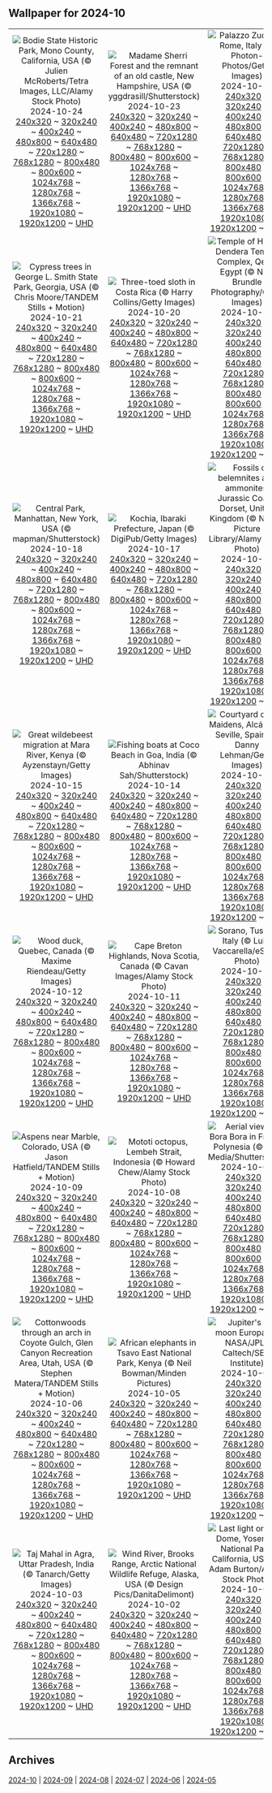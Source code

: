 ## Wallpaper for 2024-10
|      |      |      |
| :----: | :----: | :----: |
|![Bodie State Historic Park, Mono County, California, USA (© Julien McRoberts/Tetra Images, LLC/Alamy Stock Photo)](https://www.bing.com/th?id=OHR.BodieCalifornia_ROW2634514963_320x240.jpg)<br />2024-10-24<br />[240x320](https://www.bing.com/th?id=OHR.BodieCalifornia_ROW2634514963_240x320.jpg) ~ [320x240](https://www.bing.com/th?id=OHR.BodieCalifornia_ROW2634514963_320x240.jpg) ~ [400x240](https://www.bing.com/th?id=OHR.BodieCalifornia_ROW2634514963_400x240.jpg) ~ [480x800](https://www.bing.com/th?id=OHR.BodieCalifornia_ROW2634514963_480x800.jpg) ~ [640x480](https://www.bing.com/th?id=OHR.BodieCalifornia_ROW2634514963_640x480.jpg) ~ [720x1280](https://www.bing.com/th?id=OHR.BodieCalifornia_ROW2634514963_720x1280.jpg) ~ [768x1280](https://www.bing.com/th?id=OHR.BodieCalifornia_ROW2634514963_768x1280.jpg) ~ [800x480](https://www.bing.com/th?id=OHR.BodieCalifornia_ROW2634514963_800x480.jpg) ~ [800x600](https://www.bing.com/th?id=OHR.BodieCalifornia_ROW2634514963_800x600.jpg) ~ [1024x768](https://www.bing.com/th?id=OHR.BodieCalifornia_ROW2634514963_1024x768.jpg) ~ [1280x768](https://www.bing.com/th?id=OHR.BodieCalifornia_ROW2634514963_1280x768.jpg) ~ [1366x768](https://www.bing.com/th?id=OHR.BodieCalifornia_ROW2634514963_1366x768.jpg) ~ [1920x1080](https://www.bing.com/th?id=OHR.BodieCalifornia_ROW2634514963_1920x1080.jpg) ~ [1920x1200](https://www.bing.com/th?id=OHR.BodieCalifornia_ROW2634514963_1920x1200.jpg) ~ [UHD](https://www.bing.com/th?id=OHR.BodieCalifornia_ROW2634514963_UHD.jpg)|![Madame Sherri Forest and the remnant of an old castle, New Hampshire, USA (© yggdrasill/Shutterstock)](https://www.bing.com/th?id=OHR.MadameSherriCastle_ROW2980735079_320x240.jpg)<br />2024-10-23<br />[240x320](https://www.bing.com/th?id=OHR.MadameSherriCastle_ROW2980735079_240x320.jpg) ~ [320x240](https://www.bing.com/th?id=OHR.MadameSherriCastle_ROW2980735079_320x240.jpg) ~ [400x240](https://www.bing.com/th?id=OHR.MadameSherriCastle_ROW2980735079_400x240.jpg) ~ [480x800](https://www.bing.com/th?id=OHR.MadameSherriCastle_ROW2980735079_480x800.jpg) ~ [640x480](https://www.bing.com/th?id=OHR.MadameSherriCastle_ROW2980735079_640x480.jpg) ~ [720x1280](https://www.bing.com/th?id=OHR.MadameSherriCastle_ROW2980735079_720x1280.jpg) ~ [768x1280](https://www.bing.com/th?id=OHR.MadameSherriCastle_ROW2980735079_768x1280.jpg) ~ [800x480](https://www.bing.com/th?id=OHR.MadameSherriCastle_ROW2980735079_800x480.jpg) ~ [800x600](https://www.bing.com/th?id=OHR.MadameSherriCastle_ROW2980735079_800x600.jpg) ~ [1024x768](https://www.bing.com/th?id=OHR.MadameSherriCastle_ROW2980735079_1024x768.jpg) ~ [1280x768](https://www.bing.com/th?id=OHR.MadameSherriCastle_ROW2980735079_1280x768.jpg) ~ [1366x768](https://www.bing.com/th?id=OHR.MadameSherriCastle_ROW2980735079_1366x768.jpg) ~ [1920x1080](https://www.bing.com/th?id=OHR.MadameSherriCastle_ROW2980735079_1920x1080.jpg) ~ [1920x1200](https://www.bing.com/th?id=OHR.MadameSherriCastle_ROW2980735079_1920x1200.jpg) ~ [UHD](https://www.bing.com/th?id=OHR.MadameSherriCastle_ROW2980735079_UHD.jpg)|![Palazzo Zuccari, Rome, Italy (© Photon-Photos/Getty Images)](https://www.bing.com/th?id=OHR.MonsterDoor_ROW2254969406_320x240.jpg)<br />2024-10-22<br />[240x320](https://www.bing.com/th?id=OHR.MonsterDoor_ROW2254969406_240x320.jpg) ~ [320x240](https://www.bing.com/th?id=OHR.MonsterDoor_ROW2254969406_320x240.jpg) ~ [400x240](https://www.bing.com/th?id=OHR.MonsterDoor_ROW2254969406_400x240.jpg) ~ [480x800](https://www.bing.com/th?id=OHR.MonsterDoor_ROW2254969406_480x800.jpg) ~ [640x480](https://www.bing.com/th?id=OHR.MonsterDoor_ROW2254969406_640x480.jpg) ~ [720x1280](https://www.bing.com/th?id=OHR.MonsterDoor_ROW2254969406_720x1280.jpg) ~ [768x1280](https://www.bing.com/th?id=OHR.MonsterDoor_ROW2254969406_768x1280.jpg) ~ [800x480](https://www.bing.com/th?id=OHR.MonsterDoor_ROW2254969406_800x480.jpg) ~ [800x600](https://www.bing.com/th?id=OHR.MonsterDoor_ROW2254969406_800x600.jpg) ~ [1024x768](https://www.bing.com/th?id=OHR.MonsterDoor_ROW2254969406_1024x768.jpg) ~ [1280x768](https://www.bing.com/th?id=OHR.MonsterDoor_ROW2254969406_1280x768.jpg) ~ [1366x768](https://www.bing.com/th?id=OHR.MonsterDoor_ROW2254969406_1366x768.jpg) ~ [1920x1080](https://www.bing.com/th?id=OHR.MonsterDoor_ROW2254969406_1920x1080.jpg) ~ [1920x1200](https://www.bing.com/th?id=OHR.MonsterDoor_ROW2254969406_1920x1200.jpg) ~ [UHD](https://www.bing.com/th?id=OHR.MonsterDoor_ROW2254969406_UHD.jpg)|
|![Cypress trees in George L. Smith State Park, Georgia, USA (© Chris Moore/TANDEM Stills + Motion)](https://www.bing.com/th?id=OHR.AutumnCypress_ROW2544482735_320x240.jpg)<br />2024-10-21<br />[240x320](https://www.bing.com/th?id=OHR.AutumnCypress_ROW2544482735_240x320.jpg) ~ [320x240](https://www.bing.com/th?id=OHR.AutumnCypress_ROW2544482735_320x240.jpg) ~ [400x240](https://www.bing.com/th?id=OHR.AutumnCypress_ROW2544482735_400x240.jpg) ~ [480x800](https://www.bing.com/th?id=OHR.AutumnCypress_ROW2544482735_480x800.jpg) ~ [640x480](https://www.bing.com/th?id=OHR.AutumnCypress_ROW2544482735_640x480.jpg) ~ [720x1280](https://www.bing.com/th?id=OHR.AutumnCypress_ROW2544482735_720x1280.jpg) ~ [768x1280](https://www.bing.com/th?id=OHR.AutumnCypress_ROW2544482735_768x1280.jpg) ~ [800x480](https://www.bing.com/th?id=OHR.AutumnCypress_ROW2544482735_800x480.jpg) ~ [800x600](https://www.bing.com/th?id=OHR.AutumnCypress_ROW2544482735_800x600.jpg) ~ [1024x768](https://www.bing.com/th?id=OHR.AutumnCypress_ROW2544482735_1024x768.jpg) ~ [1280x768](https://www.bing.com/th?id=OHR.AutumnCypress_ROW2544482735_1280x768.jpg) ~ [1366x768](https://www.bing.com/th?id=OHR.AutumnCypress_ROW2544482735_1366x768.jpg) ~ [1920x1080](https://www.bing.com/th?id=OHR.AutumnCypress_ROW2544482735_1920x1080.jpg) ~ [1920x1200](https://www.bing.com/th?id=OHR.AutumnCypress_ROW2544482735_1920x1200.jpg) ~ [UHD](https://www.bing.com/th?id=OHR.AutumnCypress_ROW2544482735_UHD.jpg)|![Three-toed sloth in Costa Rica (© Harry Collins/Getty Images)](https://www.bing.com/th?id=OHR.SmilingSloth_ROW2407860543_320x240.jpg)<br />2024-10-20<br />[240x320](https://www.bing.com/th?id=OHR.SmilingSloth_ROW2407860543_240x320.jpg) ~ [320x240](https://www.bing.com/th?id=OHR.SmilingSloth_ROW2407860543_320x240.jpg) ~ [400x240](https://www.bing.com/th?id=OHR.SmilingSloth_ROW2407860543_400x240.jpg) ~ [480x800](https://www.bing.com/th?id=OHR.SmilingSloth_ROW2407860543_480x800.jpg) ~ [640x480](https://www.bing.com/th?id=OHR.SmilingSloth_ROW2407860543_640x480.jpg) ~ [720x1280](https://www.bing.com/th?id=OHR.SmilingSloth_ROW2407860543_720x1280.jpg) ~ [768x1280](https://www.bing.com/th?id=OHR.SmilingSloth_ROW2407860543_768x1280.jpg) ~ [800x480](https://www.bing.com/th?id=OHR.SmilingSloth_ROW2407860543_800x480.jpg) ~ [800x600](https://www.bing.com/th?id=OHR.SmilingSloth_ROW2407860543_800x600.jpg) ~ [1024x768](https://www.bing.com/th?id=OHR.SmilingSloth_ROW2407860543_1024x768.jpg) ~ [1280x768](https://www.bing.com/th?id=OHR.SmilingSloth_ROW2407860543_1280x768.jpg) ~ [1366x768](https://www.bing.com/th?id=OHR.SmilingSloth_ROW2407860543_1366x768.jpg) ~ [1920x1080](https://www.bing.com/th?id=OHR.SmilingSloth_ROW2407860543_1920x1080.jpg) ~ [1920x1200](https://www.bing.com/th?id=OHR.SmilingSloth_ROW2407860543_1920x1200.jpg) ~ [UHD](https://www.bing.com/th?id=OHR.SmilingSloth_ROW2407860543_UHD.jpg)|![Temple of Hathor, Dendera Temple Complex, Qena, Egypt (© Nick Brundle Photography/Getty Images)](https://www.bing.com/th?id=OHR.DenderaTemple_ROW1565970744_320x240.jpg)<br />2024-10-19<br />[240x320](https://www.bing.com/th?id=OHR.DenderaTemple_ROW1565970744_240x320.jpg) ~ [320x240](https://www.bing.com/th?id=OHR.DenderaTemple_ROW1565970744_320x240.jpg) ~ [400x240](https://www.bing.com/th?id=OHR.DenderaTemple_ROW1565970744_400x240.jpg) ~ [480x800](https://www.bing.com/th?id=OHR.DenderaTemple_ROW1565970744_480x800.jpg) ~ [640x480](https://www.bing.com/th?id=OHR.DenderaTemple_ROW1565970744_640x480.jpg) ~ [720x1280](https://www.bing.com/th?id=OHR.DenderaTemple_ROW1565970744_720x1280.jpg) ~ [768x1280](https://www.bing.com/th?id=OHR.DenderaTemple_ROW1565970744_768x1280.jpg) ~ [800x480](https://www.bing.com/th?id=OHR.DenderaTemple_ROW1565970744_800x480.jpg) ~ [800x600](https://www.bing.com/th?id=OHR.DenderaTemple_ROW1565970744_800x600.jpg) ~ [1024x768](https://www.bing.com/th?id=OHR.DenderaTemple_ROW1565970744_1024x768.jpg) ~ [1280x768](https://www.bing.com/th?id=OHR.DenderaTemple_ROW1565970744_1280x768.jpg) ~ [1366x768](https://www.bing.com/th?id=OHR.DenderaTemple_ROW1565970744_1366x768.jpg) ~ [1920x1080](https://www.bing.com/th?id=OHR.DenderaTemple_ROW1565970744_1920x1080.jpg) ~ [1920x1200](https://www.bing.com/th?id=OHR.DenderaTemple_ROW1565970744_1920x1200.jpg) ~ [UHD](https://www.bing.com/th?id=OHR.DenderaTemple_ROW1565970744_UHD.jpg)|
|![Central Park, Manhattan, New York, USA (© mapman/Shutterstock)](https://www.bing.com/th?id=OHR.CentralParkAutumn_ROW2004726043_320x240.jpg)<br />2024-10-18<br />[240x320](https://www.bing.com/th?id=OHR.CentralParkAutumn_ROW2004726043_240x320.jpg) ~ [320x240](https://www.bing.com/th?id=OHR.CentralParkAutumn_ROW2004726043_320x240.jpg) ~ [400x240](https://www.bing.com/th?id=OHR.CentralParkAutumn_ROW2004726043_400x240.jpg) ~ [480x800](https://www.bing.com/th?id=OHR.CentralParkAutumn_ROW2004726043_480x800.jpg) ~ [640x480](https://www.bing.com/th?id=OHR.CentralParkAutumn_ROW2004726043_640x480.jpg) ~ [720x1280](https://www.bing.com/th?id=OHR.CentralParkAutumn_ROW2004726043_720x1280.jpg) ~ [768x1280](https://www.bing.com/th?id=OHR.CentralParkAutumn_ROW2004726043_768x1280.jpg) ~ [800x480](https://www.bing.com/th?id=OHR.CentralParkAutumn_ROW2004726043_800x480.jpg) ~ [800x600](https://www.bing.com/th?id=OHR.CentralParkAutumn_ROW2004726043_800x600.jpg) ~ [1024x768](https://www.bing.com/th?id=OHR.CentralParkAutumn_ROW2004726043_1024x768.jpg) ~ [1280x768](https://www.bing.com/th?id=OHR.CentralParkAutumn_ROW2004726043_1280x768.jpg) ~ [1366x768](https://www.bing.com/th?id=OHR.CentralParkAutumn_ROW2004726043_1366x768.jpg) ~ [1920x1080](https://www.bing.com/th?id=OHR.CentralParkAutumn_ROW2004726043_1920x1080.jpg) ~ [1920x1200](https://www.bing.com/th?id=OHR.CentralParkAutumn_ROW2004726043_1920x1200.jpg) ~ [UHD](https://www.bing.com/th?id=OHR.CentralParkAutumn_ROW2004726043_UHD.jpg)|![Kochia, Ibaraki Prefecture, Japan (© DigiPub/Getty Images)](https://www.bing.com/th?id=OHR.KochiaJapan_ROW2709910683_320x240.jpg)<br />2024-10-17<br />[240x320](https://www.bing.com/th?id=OHR.KochiaJapan_ROW2709910683_240x320.jpg) ~ [320x240](https://www.bing.com/th?id=OHR.KochiaJapan_ROW2709910683_320x240.jpg) ~ [400x240](https://www.bing.com/th?id=OHR.KochiaJapan_ROW2709910683_400x240.jpg) ~ [480x800](https://www.bing.com/th?id=OHR.KochiaJapan_ROW2709910683_480x800.jpg) ~ [640x480](https://www.bing.com/th?id=OHR.KochiaJapan_ROW2709910683_640x480.jpg) ~ [720x1280](https://www.bing.com/th?id=OHR.KochiaJapan_ROW2709910683_720x1280.jpg) ~ [768x1280](https://www.bing.com/th?id=OHR.KochiaJapan_ROW2709910683_768x1280.jpg) ~ [800x480](https://www.bing.com/th?id=OHR.KochiaJapan_ROW2709910683_800x480.jpg) ~ [800x600](https://www.bing.com/th?id=OHR.KochiaJapan_ROW2709910683_800x600.jpg) ~ [1024x768](https://www.bing.com/th?id=OHR.KochiaJapan_ROW2709910683_1024x768.jpg) ~ [1280x768](https://www.bing.com/th?id=OHR.KochiaJapan_ROW2709910683_1280x768.jpg) ~ [1366x768](https://www.bing.com/th?id=OHR.KochiaJapan_ROW2709910683_1366x768.jpg) ~ [1920x1080](https://www.bing.com/th?id=OHR.KochiaJapan_ROW2709910683_1920x1080.jpg) ~ [1920x1200](https://www.bing.com/th?id=OHR.KochiaJapan_ROW2709910683_1920x1200.jpg) ~ [UHD](https://www.bing.com/th?id=OHR.KochiaJapan_ROW2709910683_UHD.jpg)|![Fossils of belemnites and ammonites, Jurassic Coast, Dorset, United Kingdom (© Nature Picture Library/Alamy Stock Photo)](https://www.bing.com/th?id=OHR.FossilsDorset_ROW2405674098_320x240.jpg)<br />2024-10-16<br />[240x320](https://www.bing.com/th?id=OHR.FossilsDorset_ROW2405674098_240x320.jpg) ~ [320x240](https://www.bing.com/th?id=OHR.FossilsDorset_ROW2405674098_320x240.jpg) ~ [400x240](https://www.bing.com/th?id=OHR.FossilsDorset_ROW2405674098_400x240.jpg) ~ [480x800](https://www.bing.com/th?id=OHR.FossilsDorset_ROW2405674098_480x800.jpg) ~ [640x480](https://www.bing.com/th?id=OHR.FossilsDorset_ROW2405674098_640x480.jpg) ~ [720x1280](https://www.bing.com/th?id=OHR.FossilsDorset_ROW2405674098_720x1280.jpg) ~ [768x1280](https://www.bing.com/th?id=OHR.FossilsDorset_ROW2405674098_768x1280.jpg) ~ [800x480](https://www.bing.com/th?id=OHR.FossilsDorset_ROW2405674098_800x480.jpg) ~ [800x600](https://www.bing.com/th?id=OHR.FossilsDorset_ROW2405674098_800x600.jpg) ~ [1024x768](https://www.bing.com/th?id=OHR.FossilsDorset_ROW2405674098_1024x768.jpg) ~ [1280x768](https://www.bing.com/th?id=OHR.FossilsDorset_ROW2405674098_1280x768.jpg) ~ [1366x768](https://www.bing.com/th?id=OHR.FossilsDorset_ROW2405674098_1366x768.jpg) ~ [1920x1080](https://www.bing.com/th?id=OHR.FossilsDorset_ROW2405674098_1920x1080.jpg) ~ [1920x1200](https://www.bing.com/th?id=OHR.FossilsDorset_ROW2405674098_1920x1200.jpg) ~ [UHD](https://www.bing.com/th?id=OHR.FossilsDorset_ROW2405674098_UHD.jpg)|
|![Great wildebeest migration at Mara River, Kenya (© Ayzenstayn/Getty Images)](https://www.bing.com/th?id=OHR.MaraMigration_ROW5831345808_320x240.jpg)<br />2024-10-15<br />[240x320](https://www.bing.com/th?id=OHR.MaraMigration_ROW5831345808_240x320.jpg) ~ [320x240](https://www.bing.com/th?id=OHR.MaraMigration_ROW5831345808_320x240.jpg) ~ [400x240](https://www.bing.com/th?id=OHR.MaraMigration_ROW5831345808_400x240.jpg) ~ [480x800](https://www.bing.com/th?id=OHR.MaraMigration_ROW5831345808_480x800.jpg) ~ [640x480](https://www.bing.com/th?id=OHR.MaraMigration_ROW5831345808_640x480.jpg) ~ [720x1280](https://www.bing.com/th?id=OHR.MaraMigration_ROW5831345808_720x1280.jpg) ~ [768x1280](https://www.bing.com/th?id=OHR.MaraMigration_ROW5831345808_768x1280.jpg) ~ [800x480](https://www.bing.com/th?id=OHR.MaraMigration_ROW5831345808_800x480.jpg) ~ [800x600](https://www.bing.com/th?id=OHR.MaraMigration_ROW5831345808_800x600.jpg) ~ [1024x768](https://www.bing.com/th?id=OHR.MaraMigration_ROW5831345808_1024x768.jpg) ~ [1280x768](https://www.bing.com/th?id=OHR.MaraMigration_ROW5831345808_1280x768.jpg) ~ [1366x768](https://www.bing.com/th?id=OHR.MaraMigration_ROW5831345808_1366x768.jpg) ~ [1920x1080](https://www.bing.com/th?id=OHR.MaraMigration_ROW5831345808_1920x1080.jpg) ~ [1920x1200](https://www.bing.com/th?id=OHR.MaraMigration_ROW5831345808_1920x1200.jpg) ~ [UHD](https://www.bing.com/th?id=OHR.MaraMigration_ROW5831345808_UHD.jpg)|![Fishing boats at Coco Beach in Goa, India (© Abhinav Sah/Shutterstock)](https://www.bing.com/th?id=OHR.CocoBeach_ROW1563343376_320x240.jpg)<br />2024-10-14<br />[240x320](https://www.bing.com/th?id=OHR.CocoBeach_ROW1563343376_240x320.jpg) ~ [320x240](https://www.bing.com/th?id=OHR.CocoBeach_ROW1563343376_320x240.jpg) ~ [400x240](https://www.bing.com/th?id=OHR.CocoBeach_ROW1563343376_400x240.jpg) ~ [480x800](https://www.bing.com/th?id=OHR.CocoBeach_ROW1563343376_480x800.jpg) ~ [640x480](https://www.bing.com/th?id=OHR.CocoBeach_ROW1563343376_640x480.jpg) ~ [720x1280](https://www.bing.com/th?id=OHR.CocoBeach_ROW1563343376_720x1280.jpg) ~ [768x1280](https://www.bing.com/th?id=OHR.CocoBeach_ROW1563343376_768x1280.jpg) ~ [800x480](https://www.bing.com/th?id=OHR.CocoBeach_ROW1563343376_800x480.jpg) ~ [800x600](https://www.bing.com/th?id=OHR.CocoBeach_ROW1563343376_800x600.jpg) ~ [1024x768](https://www.bing.com/th?id=OHR.CocoBeach_ROW1563343376_1024x768.jpg) ~ [1280x768](https://www.bing.com/th?id=OHR.CocoBeach_ROW1563343376_1280x768.jpg) ~ [1366x768](https://www.bing.com/th?id=OHR.CocoBeach_ROW1563343376_1366x768.jpg) ~ [1920x1080](https://www.bing.com/th?id=OHR.CocoBeach_ROW1563343376_1920x1080.jpg) ~ [1920x1200](https://www.bing.com/th?id=OHR.CocoBeach_ROW1563343376_1920x1200.jpg) ~ [UHD](https://www.bing.com/th?id=OHR.CocoBeach_ROW1563343376_UHD.jpg)|![Courtyard of the Maidens, Alcázar of Seville, Spain (© Danny Lehman/Getty Images)](https://www.bing.com/th?id=OHR.AlcazarSeville_ROW0922888067_320x240.jpg)<br />2024-10-13<br />[240x320](https://www.bing.com/th?id=OHR.AlcazarSeville_ROW0922888067_240x320.jpg) ~ [320x240](https://www.bing.com/th?id=OHR.AlcazarSeville_ROW0922888067_320x240.jpg) ~ [400x240](https://www.bing.com/th?id=OHR.AlcazarSeville_ROW0922888067_400x240.jpg) ~ [480x800](https://www.bing.com/th?id=OHR.AlcazarSeville_ROW0922888067_480x800.jpg) ~ [640x480](https://www.bing.com/th?id=OHR.AlcazarSeville_ROW0922888067_640x480.jpg) ~ [720x1280](https://www.bing.com/th?id=OHR.AlcazarSeville_ROW0922888067_720x1280.jpg) ~ [768x1280](https://www.bing.com/th?id=OHR.AlcazarSeville_ROW0922888067_768x1280.jpg) ~ [800x480](https://www.bing.com/th?id=OHR.AlcazarSeville_ROW0922888067_800x480.jpg) ~ [800x600](https://www.bing.com/th?id=OHR.AlcazarSeville_ROW0922888067_800x600.jpg) ~ [1024x768](https://www.bing.com/th?id=OHR.AlcazarSeville_ROW0922888067_1024x768.jpg) ~ [1280x768](https://www.bing.com/th?id=OHR.AlcazarSeville_ROW0922888067_1280x768.jpg) ~ [1366x768](https://www.bing.com/th?id=OHR.AlcazarSeville_ROW0922888067_1366x768.jpg) ~ [1920x1080](https://www.bing.com/th?id=OHR.AlcazarSeville_ROW0922888067_1920x1080.jpg) ~ [1920x1200](https://www.bing.com/th?id=OHR.AlcazarSeville_ROW0922888067_1920x1200.jpg) ~ [UHD](https://www.bing.com/th?id=OHR.AlcazarSeville_ROW0922888067_UHD.jpg)|
|![Wood duck, Quebec, Canada (© Maxime Riendeau/Getty Images)](https://www.bing.com/th?id=OHR.QuebecDuck_ROW0409459903_320x240.jpg)<br />2024-10-12<br />[240x320](https://www.bing.com/th?id=OHR.QuebecDuck_ROW0409459903_240x320.jpg) ~ [320x240](https://www.bing.com/th?id=OHR.QuebecDuck_ROW0409459903_320x240.jpg) ~ [400x240](https://www.bing.com/th?id=OHR.QuebecDuck_ROW0409459903_400x240.jpg) ~ [480x800](https://www.bing.com/th?id=OHR.QuebecDuck_ROW0409459903_480x800.jpg) ~ [640x480](https://www.bing.com/th?id=OHR.QuebecDuck_ROW0409459903_640x480.jpg) ~ [720x1280](https://www.bing.com/th?id=OHR.QuebecDuck_ROW0409459903_720x1280.jpg) ~ [768x1280](https://www.bing.com/th?id=OHR.QuebecDuck_ROW0409459903_768x1280.jpg) ~ [800x480](https://www.bing.com/th?id=OHR.QuebecDuck_ROW0409459903_800x480.jpg) ~ [800x600](https://www.bing.com/th?id=OHR.QuebecDuck_ROW0409459903_800x600.jpg) ~ [1024x768](https://www.bing.com/th?id=OHR.QuebecDuck_ROW0409459903_1024x768.jpg) ~ [1280x768](https://www.bing.com/th?id=OHR.QuebecDuck_ROW0409459903_1280x768.jpg) ~ [1366x768](https://www.bing.com/th?id=OHR.QuebecDuck_ROW0409459903_1366x768.jpg) ~ [1920x1080](https://www.bing.com/th?id=OHR.QuebecDuck_ROW0409459903_1920x1080.jpg) ~ [1920x1200](https://www.bing.com/th?id=OHR.QuebecDuck_ROW0409459903_1920x1200.jpg) ~ [UHD](https://www.bing.com/th?id=OHR.QuebecDuck_ROW0409459903_UHD.jpg)|![Cape Breton Highlands, Nova Scotia, Canada (© Cavan Images/Alamy Stock Photo)](https://www.bing.com/th?id=OHR.CelticColours_ROW3861704608_320x240.jpg)<br />2024-10-11<br />[240x320](https://www.bing.com/th?id=OHR.CelticColours_ROW3861704608_240x320.jpg) ~ [320x240](https://www.bing.com/th?id=OHR.CelticColours_ROW3861704608_320x240.jpg) ~ [400x240](https://www.bing.com/th?id=OHR.CelticColours_ROW3861704608_400x240.jpg) ~ [480x800](https://www.bing.com/th?id=OHR.CelticColours_ROW3861704608_480x800.jpg) ~ [640x480](https://www.bing.com/th?id=OHR.CelticColours_ROW3861704608_640x480.jpg) ~ [720x1280](https://www.bing.com/th?id=OHR.CelticColours_ROW3861704608_720x1280.jpg) ~ [768x1280](https://www.bing.com/th?id=OHR.CelticColours_ROW3861704608_768x1280.jpg) ~ [800x480](https://www.bing.com/th?id=OHR.CelticColours_ROW3861704608_800x480.jpg) ~ [800x600](https://www.bing.com/th?id=OHR.CelticColours_ROW3861704608_800x600.jpg) ~ [1024x768](https://www.bing.com/th?id=OHR.CelticColours_ROW3861704608_1024x768.jpg) ~ [1280x768](https://www.bing.com/th?id=OHR.CelticColours_ROW3861704608_1280x768.jpg) ~ [1366x768](https://www.bing.com/th?id=OHR.CelticColours_ROW3861704608_1366x768.jpg) ~ [1920x1080](https://www.bing.com/th?id=OHR.CelticColours_ROW3861704608_1920x1080.jpg) ~ [1920x1200](https://www.bing.com/th?id=OHR.CelticColours_ROW3861704608_1920x1200.jpg) ~ [UHD](https://www.bing.com/th?id=OHR.CelticColours_ROW3861704608_UHD.jpg)|![Sorano, Tuscany, Italy (© Luigi Vaccarella/eStock Photo)](https://www.bing.com/th?id=OHR.SoranoItaly_ROW9659332544_320x240.jpg)<br />2024-10-10<br />[240x320](https://www.bing.com/th?id=OHR.SoranoItaly_ROW9659332544_240x320.jpg) ~ [320x240](https://www.bing.com/th?id=OHR.SoranoItaly_ROW9659332544_320x240.jpg) ~ [400x240](https://www.bing.com/th?id=OHR.SoranoItaly_ROW9659332544_400x240.jpg) ~ [480x800](https://www.bing.com/th?id=OHR.SoranoItaly_ROW9659332544_480x800.jpg) ~ [640x480](https://www.bing.com/th?id=OHR.SoranoItaly_ROW9659332544_640x480.jpg) ~ [720x1280](https://www.bing.com/th?id=OHR.SoranoItaly_ROW9659332544_720x1280.jpg) ~ [768x1280](https://www.bing.com/th?id=OHR.SoranoItaly_ROW9659332544_768x1280.jpg) ~ [800x480](https://www.bing.com/th?id=OHR.SoranoItaly_ROW9659332544_800x480.jpg) ~ [800x600](https://www.bing.com/th?id=OHR.SoranoItaly_ROW9659332544_800x600.jpg) ~ [1024x768](https://www.bing.com/th?id=OHR.SoranoItaly_ROW9659332544_1024x768.jpg) ~ [1280x768](https://www.bing.com/th?id=OHR.SoranoItaly_ROW9659332544_1280x768.jpg) ~ [1366x768](https://www.bing.com/th?id=OHR.SoranoItaly_ROW9659332544_1366x768.jpg) ~ [1920x1080](https://www.bing.com/th?id=OHR.SoranoItaly_ROW9659332544_1920x1080.jpg) ~ [1920x1200](https://www.bing.com/th?id=OHR.SoranoItaly_ROW9659332544_1920x1200.jpg) ~ [UHD](https://www.bing.com/th?id=OHR.SoranoItaly_ROW9659332544_UHD.jpg)|
|![Aspens near Marble, Colorado, USA (© Jason Hatfield/TANDEM Stills + Motion)](https://www.bing.com/th?id=OHR.AspensColorado_ROW9309949443_320x240.jpg)<br />2024-10-09<br />[240x320](https://www.bing.com/th?id=OHR.AspensColorado_ROW9309949443_240x320.jpg) ~ [320x240](https://www.bing.com/th?id=OHR.AspensColorado_ROW9309949443_320x240.jpg) ~ [400x240](https://www.bing.com/th?id=OHR.AspensColorado_ROW9309949443_400x240.jpg) ~ [480x800](https://www.bing.com/th?id=OHR.AspensColorado_ROW9309949443_480x800.jpg) ~ [640x480](https://www.bing.com/th?id=OHR.AspensColorado_ROW9309949443_640x480.jpg) ~ [720x1280](https://www.bing.com/th?id=OHR.AspensColorado_ROW9309949443_720x1280.jpg) ~ [768x1280](https://www.bing.com/th?id=OHR.AspensColorado_ROW9309949443_768x1280.jpg) ~ [800x480](https://www.bing.com/th?id=OHR.AspensColorado_ROW9309949443_800x480.jpg) ~ [800x600](https://www.bing.com/th?id=OHR.AspensColorado_ROW9309949443_800x600.jpg) ~ [1024x768](https://www.bing.com/th?id=OHR.AspensColorado_ROW9309949443_1024x768.jpg) ~ [1280x768](https://www.bing.com/th?id=OHR.AspensColorado_ROW9309949443_1280x768.jpg) ~ [1366x768](https://www.bing.com/th?id=OHR.AspensColorado_ROW9309949443_1366x768.jpg) ~ [1920x1080](https://www.bing.com/th?id=OHR.AspensColorado_ROW9309949443_1920x1080.jpg) ~ [1920x1200](https://www.bing.com/th?id=OHR.AspensColorado_ROW9309949443_1920x1200.jpg) ~ [UHD](https://www.bing.com/th?id=OHR.AspensColorado_ROW9309949443_UHD.jpg)|![Mototi octopus, Lembeh Strait, Indonesia (© Howard Chew/Alamy Stock Photo)](https://www.bing.com/th?id=OHR.MototiOctopus_ROW8930489347_320x240.jpg)<br />2024-10-08<br />[240x320](https://www.bing.com/th?id=OHR.MototiOctopus_ROW8930489347_240x320.jpg) ~ [320x240](https://www.bing.com/th?id=OHR.MototiOctopus_ROW8930489347_320x240.jpg) ~ [400x240](https://www.bing.com/th?id=OHR.MototiOctopus_ROW8930489347_400x240.jpg) ~ [480x800](https://www.bing.com/th?id=OHR.MototiOctopus_ROW8930489347_480x800.jpg) ~ [640x480](https://www.bing.com/th?id=OHR.MototiOctopus_ROW8930489347_640x480.jpg) ~ [720x1280](https://www.bing.com/th?id=OHR.MototiOctopus_ROW8930489347_720x1280.jpg) ~ [768x1280](https://www.bing.com/th?id=OHR.MototiOctopus_ROW8930489347_768x1280.jpg) ~ [800x480](https://www.bing.com/th?id=OHR.MototiOctopus_ROW8930489347_800x480.jpg) ~ [800x600](https://www.bing.com/th?id=OHR.MototiOctopus_ROW8930489347_800x600.jpg) ~ [1024x768](https://www.bing.com/th?id=OHR.MototiOctopus_ROW8930489347_1024x768.jpg) ~ [1280x768](https://www.bing.com/th?id=OHR.MototiOctopus_ROW8930489347_1280x768.jpg) ~ [1366x768](https://www.bing.com/th?id=OHR.MototiOctopus_ROW8930489347_1366x768.jpg) ~ [1920x1080](https://www.bing.com/th?id=OHR.MototiOctopus_ROW8930489347_1920x1080.jpg) ~ [1920x1200](https://www.bing.com/th?id=OHR.MototiOctopus_ROW8930489347_1920x1200.jpg) ~ [UHD](https://www.bing.com/th?id=OHR.MototiOctopus_ROW8930489347_UHD.jpg)|![Aerial view of Bora Bora in French Polynesia (© GLF Media/Shutterstock)](https://www.bing.com/th?id=OHR.BoraPapeete_ROW2749253003_320x240.jpg)<br />2024-10-07<br />[240x320](https://www.bing.com/th?id=OHR.BoraPapeete_ROW2749253003_240x320.jpg) ~ [320x240](https://www.bing.com/th?id=OHR.BoraPapeete_ROW2749253003_320x240.jpg) ~ [400x240](https://www.bing.com/th?id=OHR.BoraPapeete_ROW2749253003_400x240.jpg) ~ [480x800](https://www.bing.com/th?id=OHR.BoraPapeete_ROW2749253003_480x800.jpg) ~ [640x480](https://www.bing.com/th?id=OHR.BoraPapeete_ROW2749253003_640x480.jpg) ~ [720x1280](https://www.bing.com/th?id=OHR.BoraPapeete_ROW2749253003_720x1280.jpg) ~ [768x1280](https://www.bing.com/th?id=OHR.BoraPapeete_ROW2749253003_768x1280.jpg) ~ [800x480](https://www.bing.com/th?id=OHR.BoraPapeete_ROW2749253003_800x480.jpg) ~ [800x600](https://www.bing.com/th?id=OHR.BoraPapeete_ROW2749253003_800x600.jpg) ~ [1024x768](https://www.bing.com/th?id=OHR.BoraPapeete_ROW2749253003_1024x768.jpg) ~ [1280x768](https://www.bing.com/th?id=OHR.BoraPapeete_ROW2749253003_1280x768.jpg) ~ [1366x768](https://www.bing.com/th?id=OHR.BoraPapeete_ROW2749253003_1366x768.jpg) ~ [1920x1080](https://www.bing.com/th?id=OHR.BoraPapeete_ROW2749253003_1920x1080.jpg) ~ [1920x1200](https://www.bing.com/th?id=OHR.BoraPapeete_ROW2749253003_1920x1200.jpg) ~ [UHD](https://www.bing.com/th?id=OHR.BoraPapeete_ROW2749253003_UHD.jpg)|
|![Cottonwoods through an arch in Coyote Gulch, Glen Canyon Recreation Area, Utah, USA (© Stephen Matera/TANDEM Stills + Motion)](https://www.bing.com/th?id=OHR.CoyoteGulch_ROW8299172913_320x240.jpg)<br />2024-10-06<br />[240x320](https://www.bing.com/th?id=OHR.CoyoteGulch_ROW8299172913_240x320.jpg) ~ [320x240](https://www.bing.com/th?id=OHR.CoyoteGulch_ROW8299172913_320x240.jpg) ~ [400x240](https://www.bing.com/th?id=OHR.CoyoteGulch_ROW8299172913_400x240.jpg) ~ [480x800](https://www.bing.com/th?id=OHR.CoyoteGulch_ROW8299172913_480x800.jpg) ~ [640x480](https://www.bing.com/th?id=OHR.CoyoteGulch_ROW8299172913_640x480.jpg) ~ [720x1280](https://www.bing.com/th?id=OHR.CoyoteGulch_ROW8299172913_720x1280.jpg) ~ [768x1280](https://www.bing.com/th?id=OHR.CoyoteGulch_ROW8299172913_768x1280.jpg) ~ [800x480](https://www.bing.com/th?id=OHR.CoyoteGulch_ROW8299172913_800x480.jpg) ~ [800x600](https://www.bing.com/th?id=OHR.CoyoteGulch_ROW8299172913_800x600.jpg) ~ [1024x768](https://www.bing.com/th?id=OHR.CoyoteGulch_ROW8299172913_1024x768.jpg) ~ [1280x768](https://www.bing.com/th?id=OHR.CoyoteGulch_ROW8299172913_1280x768.jpg) ~ [1366x768](https://www.bing.com/th?id=OHR.CoyoteGulch_ROW8299172913_1366x768.jpg) ~ [1920x1080](https://www.bing.com/th?id=OHR.CoyoteGulch_ROW8299172913_1920x1080.jpg) ~ [1920x1200](https://www.bing.com/th?id=OHR.CoyoteGulch_ROW8299172913_1920x1200.jpg) ~ [UHD](https://www.bing.com/th?id=OHR.CoyoteGulch_ROW8299172913_UHD.jpg)|![African elephants in Tsavo East National Park, Kenya (© Neil Bowman/Minden Pictures)](https://www.bing.com/th?id=OHR.ElephantTeacher_ROW8011424345_320x240.jpg)<br />2024-10-05<br />[240x320](https://www.bing.com/th?id=OHR.ElephantTeacher_ROW8011424345_240x320.jpg) ~ [320x240](https://www.bing.com/th?id=OHR.ElephantTeacher_ROW8011424345_320x240.jpg) ~ [400x240](https://www.bing.com/th?id=OHR.ElephantTeacher_ROW8011424345_400x240.jpg) ~ [480x800](https://www.bing.com/th?id=OHR.ElephantTeacher_ROW8011424345_480x800.jpg) ~ [640x480](https://www.bing.com/th?id=OHR.ElephantTeacher_ROW8011424345_640x480.jpg) ~ [720x1280](https://www.bing.com/th?id=OHR.ElephantTeacher_ROW8011424345_720x1280.jpg) ~ [768x1280](https://www.bing.com/th?id=OHR.ElephantTeacher_ROW8011424345_768x1280.jpg) ~ [800x480](https://www.bing.com/th?id=OHR.ElephantTeacher_ROW8011424345_800x480.jpg) ~ [800x600](https://www.bing.com/th?id=OHR.ElephantTeacher_ROW8011424345_800x600.jpg) ~ [1024x768](https://www.bing.com/th?id=OHR.ElephantTeacher_ROW8011424345_1024x768.jpg) ~ [1280x768](https://www.bing.com/th?id=OHR.ElephantTeacher_ROW8011424345_1280x768.jpg) ~ [1366x768](https://www.bing.com/th?id=OHR.ElephantTeacher_ROW8011424345_1366x768.jpg) ~ [1920x1080](https://www.bing.com/th?id=OHR.ElephantTeacher_ROW8011424345_1920x1080.jpg) ~ [1920x1200](https://www.bing.com/th?id=OHR.ElephantTeacher_ROW8011424345_1920x1200.jpg) ~ [UHD](https://www.bing.com/th?id=OHR.ElephantTeacher_ROW8011424345_UHD.jpg)|![Jupiter's icy moon Europa (© NASA/JPL-Caltech/SETI Institute)](https://www.bing.com/th?id=OHR.EuropaMoon_ROW7675171022_320x240.jpg)<br />2024-10-04<br />[240x320](https://www.bing.com/th?id=OHR.EuropaMoon_ROW7675171022_240x320.jpg) ~ [320x240](https://www.bing.com/th?id=OHR.EuropaMoon_ROW7675171022_320x240.jpg) ~ [400x240](https://www.bing.com/th?id=OHR.EuropaMoon_ROW7675171022_400x240.jpg) ~ [480x800](https://www.bing.com/th?id=OHR.EuropaMoon_ROW7675171022_480x800.jpg) ~ [640x480](https://www.bing.com/th?id=OHR.EuropaMoon_ROW7675171022_640x480.jpg) ~ [720x1280](https://www.bing.com/th?id=OHR.EuropaMoon_ROW7675171022_720x1280.jpg) ~ [768x1280](https://www.bing.com/th?id=OHR.EuropaMoon_ROW7675171022_768x1280.jpg) ~ [800x480](https://www.bing.com/th?id=OHR.EuropaMoon_ROW7675171022_800x480.jpg) ~ [800x600](https://www.bing.com/th?id=OHR.EuropaMoon_ROW7675171022_800x600.jpg) ~ [1024x768](https://www.bing.com/th?id=OHR.EuropaMoon_ROW7675171022_1024x768.jpg) ~ [1280x768](https://www.bing.com/th?id=OHR.EuropaMoon_ROW7675171022_1280x768.jpg) ~ [1366x768](https://www.bing.com/th?id=OHR.EuropaMoon_ROW7675171022_1366x768.jpg) ~ [1920x1080](https://www.bing.com/th?id=OHR.EuropaMoon_ROW7675171022_1920x1080.jpg) ~ [1920x1200](https://www.bing.com/th?id=OHR.EuropaMoon_ROW7675171022_1920x1200.jpg) ~ [UHD](https://www.bing.com/th?id=OHR.EuropaMoon_ROW7675171022_UHD.jpg)|
|![Taj Mahal in Agra, Uttar Pradesh, India (© Tanarch/Getty Images)](https://www.bing.com/th?id=OHR.TajMahalReflection_ROW8732180669_320x240.jpg)<br />2024-10-03<br />[240x320](https://www.bing.com/th?id=OHR.TajMahalReflection_ROW8732180669_240x320.jpg) ~ [320x240](https://www.bing.com/th?id=OHR.TajMahalReflection_ROW8732180669_320x240.jpg) ~ [400x240](https://www.bing.com/th?id=OHR.TajMahalReflection_ROW8732180669_400x240.jpg) ~ [480x800](https://www.bing.com/th?id=OHR.TajMahalReflection_ROW8732180669_480x800.jpg) ~ [640x480](https://www.bing.com/th?id=OHR.TajMahalReflection_ROW8732180669_640x480.jpg) ~ [720x1280](https://www.bing.com/th?id=OHR.TajMahalReflection_ROW8732180669_720x1280.jpg) ~ [768x1280](https://www.bing.com/th?id=OHR.TajMahalReflection_ROW8732180669_768x1280.jpg) ~ [800x480](https://www.bing.com/th?id=OHR.TajMahalReflection_ROW8732180669_800x480.jpg) ~ [800x600](https://www.bing.com/th?id=OHR.TajMahalReflection_ROW8732180669_800x600.jpg) ~ [1024x768](https://www.bing.com/th?id=OHR.TajMahalReflection_ROW8732180669_1024x768.jpg) ~ [1280x768](https://www.bing.com/th?id=OHR.TajMahalReflection_ROW8732180669_1280x768.jpg) ~ [1366x768](https://www.bing.com/th?id=OHR.TajMahalReflection_ROW8732180669_1366x768.jpg) ~ [1920x1080](https://www.bing.com/th?id=OHR.TajMahalReflection_ROW8732180669_1920x1080.jpg) ~ [1920x1200](https://www.bing.com/th?id=OHR.TajMahalReflection_ROW8732180669_1920x1200.jpg) ~ [UHD](https://www.bing.com/th?id=OHR.TajMahalReflection_ROW8732180669_UHD.jpg)|![Wind River, Brooks Range, Arctic National Wildlife Refuge, Alaska, USA (© Design Pics/DanitaDelimont)](https://www.bing.com/th?id=OHR.WindRiverAlaska_ROW8103793021_320x240.jpg)<br />2024-10-02<br />[240x320](https://www.bing.com/th?id=OHR.WindRiverAlaska_ROW8103793021_240x320.jpg) ~ [320x240](https://www.bing.com/th?id=OHR.WindRiverAlaska_ROW8103793021_320x240.jpg) ~ [400x240](https://www.bing.com/th?id=OHR.WindRiverAlaska_ROW8103793021_400x240.jpg) ~ [480x800](https://www.bing.com/th?id=OHR.WindRiverAlaska_ROW8103793021_480x800.jpg) ~ [640x480](https://www.bing.com/th?id=OHR.WindRiverAlaska_ROW8103793021_640x480.jpg) ~ [720x1280](https://www.bing.com/th?id=OHR.WindRiverAlaska_ROW8103793021_720x1280.jpg) ~ [768x1280](https://www.bing.com/th?id=OHR.WindRiverAlaska_ROW8103793021_768x1280.jpg) ~ [800x480](https://www.bing.com/th?id=OHR.WindRiverAlaska_ROW8103793021_800x480.jpg) ~ [800x600](https://www.bing.com/th?id=OHR.WindRiverAlaska_ROW8103793021_800x600.jpg) ~ [1024x768](https://www.bing.com/th?id=OHR.WindRiverAlaska_ROW8103793021_1024x768.jpg) ~ [1280x768](https://www.bing.com/th?id=OHR.WindRiverAlaska_ROW8103793021_1280x768.jpg) ~ [1366x768](https://www.bing.com/th?id=OHR.WindRiverAlaska_ROW8103793021_1366x768.jpg) ~ [1920x1080](https://www.bing.com/th?id=OHR.WindRiverAlaska_ROW8103793021_1920x1080.jpg) ~ [1920x1200](https://www.bing.com/th?id=OHR.WindRiverAlaska_ROW8103793021_1920x1200.jpg) ~ [UHD](https://www.bing.com/th?id=OHR.WindRiverAlaska_ROW8103793021_UHD.jpg)|![Last light on Half Dome, Yosemite National Park, California, USA (© Adam Burton/Alamy Stock Photo)](https://www.bing.com/th?id=OHR.HalfDomeYosemite_ROW8093920979_320x240.jpg)<br />2024-10-01<br />[240x320](https://www.bing.com/th?id=OHR.HalfDomeYosemite_ROW8093920979_240x320.jpg) ~ [320x240](https://www.bing.com/th?id=OHR.HalfDomeYosemite_ROW8093920979_320x240.jpg) ~ [400x240](https://www.bing.com/th?id=OHR.HalfDomeYosemite_ROW8093920979_400x240.jpg) ~ [480x800](https://www.bing.com/th?id=OHR.HalfDomeYosemite_ROW8093920979_480x800.jpg) ~ [640x480](https://www.bing.com/th?id=OHR.HalfDomeYosemite_ROW8093920979_640x480.jpg) ~ [720x1280](https://www.bing.com/th?id=OHR.HalfDomeYosemite_ROW8093920979_720x1280.jpg) ~ [768x1280](https://www.bing.com/th?id=OHR.HalfDomeYosemite_ROW8093920979_768x1280.jpg) ~ [800x480](https://www.bing.com/th?id=OHR.HalfDomeYosemite_ROW8093920979_800x480.jpg) ~ [800x600](https://www.bing.com/th?id=OHR.HalfDomeYosemite_ROW8093920979_800x600.jpg) ~ [1024x768](https://www.bing.com/th?id=OHR.HalfDomeYosemite_ROW8093920979_1024x768.jpg) ~ [1280x768](https://www.bing.com/th?id=OHR.HalfDomeYosemite_ROW8093920979_1280x768.jpg) ~ [1366x768](https://www.bing.com/th?id=OHR.HalfDomeYosemite_ROW8093920979_1366x768.jpg) ~ [1920x1080](https://www.bing.com/th?id=OHR.HalfDomeYosemite_ROW8093920979_1920x1080.jpg) ~ [1920x1200](https://www.bing.com/th?id=OHR.HalfDomeYosemite_ROW8093920979_1920x1200.jpg) ~ [UHD](https://www.bing.com/th?id=OHR.HalfDomeYosemite_ROW8093920979_UHD.jpg)|

## Archives
[2024-10](/archives/2024-10/) | [2024-09](/archives/2024-09/) | [2024-08](/archives/2024-08/) | [2024-07](/archives/2024-07/) | [2024-06](/archives/2024-06/) | [2024-05](/archives/2024-05/)